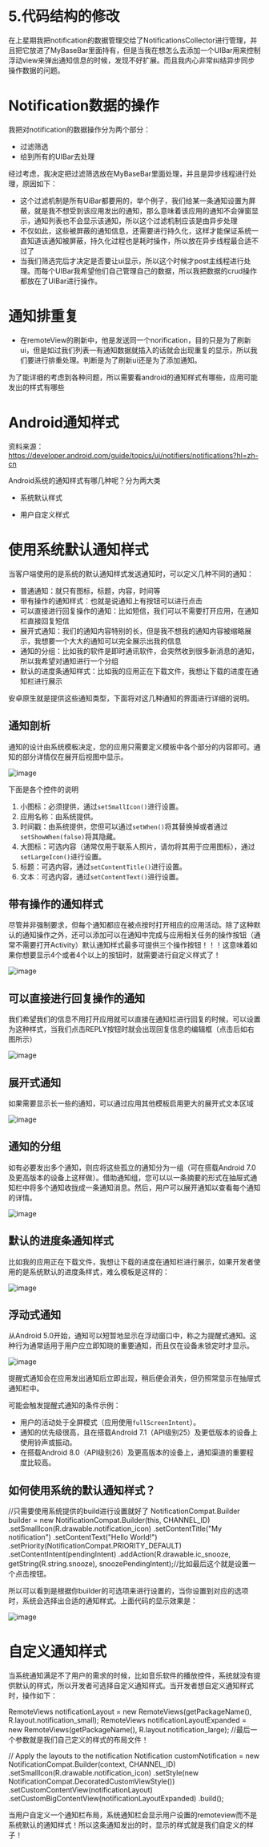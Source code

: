 # 5.代码结构的修改

在上星期我把notification的数据管理交给了NotificationsCollector进行管理，并且把它放进了MyBaseBar里面持有，但是当我在想怎么去添加一个UIBar用来控制浮动view来弹出通知信息的时候，发现不好扩展。而且我内心非常纠结异步同步操作数据的问题。

# Notification数据的操作

我把对notification的数据操作分为两个部分：

+ 过滤筛选
+ 给到所有的UIBar去处理



经过考虑，我决定把过滤筛选放在MyBaseBar里面处理，并且是异步线程进行处理，原因如下：

+ 这个过滤机制是所有UiBar都要用的，举个例子，我们给某一条通知设置为屏蔽，就是我不想受到该应用发出的通知，那么意味着该应用的通知不会弹窗显示，通知列表也不会显示该通知，所以这个过滤机制应该是由异步处理
+ 不仅如此，这些被屏蔽的通知信息，还需要进行持久化，这样才能保证系统一直知道该通知被屏蔽，持久化过程也是耗时操作，所以放在异步线程最合适不过了
+ 当我们筛选完后才决定是否要让ui显示，所以这个时候才post主线程进行处理。而每个UIBar我希望他们自己管理自己的数据，所以我把数据的crud操作都放在了UIBar进行操作。

# 通知排重复

+ 在remoteView的刷新中，他是发送同一个norification，目的只是为了刷新ui，但是如过我们列表一有通知数据就插入的话就会出现重复的显示，所以我们要进行排重处理。判断是为了刷新ui还是为了添加通知。



为了能详细的考虑到各种问题，所以需要看android的通知样式有哪些，应用可能发出的样式有哪些





# Android通知样式

资料来源：https://developer.android.com/guide/topics/ui/notifiers/notifications?hl=zh-cn

Android系统的通知样式有哪几种呢？分为两大类

- 系统默认样式

- 用户自定义样式 

# 使用系统默认通知样式

当客户端使用的是系统的默认通知样式发送通知时，可以定义几种不同的通知：

- 普通通知：就只有图标，标题，内容，时间等
- 带有操作的通知样式：也就是说通知上有按钮可以进行点击
- 可以直接进行回复操作的通知：比如短信，我们可以不需要打开应用，在通知栏直接回复短信
- 展开式通知：我们的通知内容特别的长，但是我不想我的通知内容被缩略展示，我想要一个大大的通知可以完全展示出我的信息
- 通知的分组：比如我的软件是即时通讯软件，会突然收到很多新消息的通知，所以我希望对通知进行一个分组
- 默认的进度条通知样式：比如我的应用正在下载文件，我想让下载的进度在通知栏进行展示

安卓原生就是提供这些通知类型，下面将对这几种通知的界面进行详细的说明。

## 通知剖析

通知的设计由系统模板决定，您的应用只需要定义模板中各个部分的内容即可。通知的部分详情仅在展开后视图中显示。

![image](https://developer.android.com/images/ui/notifications/notification-callouts_2x.png?hl=zh-cn)

下面是各个控件的说明

1. 小图标：必须提供，通过`setSmallIcon()`进行设置。
2. 应用名称：由系统提供。
3. 时间戳：由系统提供，您但可以通过`setWhen()`将其替换掉或者通过`setShowWhen(false)`将其隐藏。
4. 大图标：可选内容（通常仅用于联系人照片，请勿将其用于应用图标），通过`setLargeIcon()`进行设置。
5. 标题：可选内容，通过`setContentTitle()`进行设置。
6. 文本：可选内容，通过`setContentText()`进行设置。

## 带有操作的通知样式

尽管并非强制要求，但每个通知都应在被点按时打开相应的应用活动。除了这种默认的通知操作之外，还可以添加可以在通知中完成与应用相关任务的操作按钮（通常不需要打开Activity）默认通知样式最多可提供三个操作按钮！！！这意味着如果你想要显示4个或者4个以上的按钮时，就需要进行自定义样式了！

![image](https://developer.android.com/images/ui/notifications/notification-actions_2x.png?hl=zh-cn)

## 可以直接进行回复操作的通知

我们希望我们的信息不用打开应用就可以直接在通知栏进行回复的时候，可以设置为这种样式，当我们点击REPLY按钮时就会出现回复信息的编辑框（点击后如右图所示）

![image](https://developer.android.com/images/ui/notifications/reply-button_2x.png?hl=zh-cn)

## 展开式通知

如果需要显示长一些的通知，可以通过应用其他模板启用更大的展开式文本区域

![image](https://developer.android.com/images/ui/notifications/notification-expanded_2x.png?hl=zh-cn)

## 通知的分组

如有必要发出多个通知，则应将这些孤立的通知分为一组（可在搭载Android 7.0及更高版本的设备上这样做）。借助通知组，您可以以一条摘要的形式在抽屉式通知栏中将多个通知收拢成一条通知消息。然后，用户可以展开通知以查看每个通知的详情。

![image](https://developer.android.com/images/ui/notifications/notification-group_2x.png?hl=zh-cn)

## 默认的进度条通知样式

比如我的应用正在下载文件，我想让下载的进度在通知栏进行展示，如果开发者使用的是系统默认的进度条样式，难么模板是这样的：

![image](https://developer.android.com/images/ui/notifications/notification-progressbar_2x.png?hl=zh-cn)

## 浮动式通知

从Android 5.0开始，通知可以短暂地显示在浮动窗口中，称之为提醒式通知。这种行为通常适用于用户应立即知晓的重要通知，而且仅在设备未锁定时才显示。

![image](https://developer.android.com/images/ui/notifications/heads-up_2x.png?hl=zh-cn)



提醒式通知会在应用发出通知后立即出现，稍后便会消失，但仍照常显示在抽屉式通知栏中。

可能会触发提醒式通知的条件示例：

- 用户的活动处于全屏模式（应用使用`fullScreenIntent`）。
- 通知的优先级很高，且在搭载Android 7.1（API级别25）及更低版本的设备上使用铃声或振动。
- 在搭载Android 8.0（API级别26）及更高版本的设备上，通知渠道的重要程度比较高。



## 如何使用系统的默认通知样式？

//只需要使用系统提供的build进行设置就好了
NotificationCompat.Builder builder = new NotificationCompat.Builder(this, CHANNEL_ID)
        .setSmallIcon(R.drawable.notification_icon)
        .setContentTitle("My notification") 
        .setContentText("Hello World!")
        .setPriority(NotificationCompat.PRIORITY_DEFAULT)
        .setContentIntent(pendingIntent)
        .addAction(R.drawable.ic_snooze, getString(R.string.snooze),
                snoozePendingIntent);//比如最后这个就是设置一个点击按钮。

所以可以看到是根据你builder的可选项来进行设置的，当你设置到对应的选项时，系统会选择出合适的通知样式。上面代码的显示效果是：

![image](https://developer.android.com/images/ui/notifications/notification-basic-action_2x.png?hl=zh-cn)

# 自定义通知样式

当系统通知满足不了用户的需求的时候，比如音乐软件的播放控件，系统就没有提供默认的样式，所以开发者可选择自定义通知样式。当开发者想自定义通知样式时，操作如下：

RemoteViews notificationLayout = new RemoteViews(getPackageName(), R.layout.notification_small);
RemoteViews notificationLayoutExpanded = new RemoteViews(getPackageName(), R.layout.notification_large); //最后一个参数就是我们自己定义的样式的布局文件！

// Apply the layouts to the notification
Notification customNotification = new NotificationCompat.Builder(context, CHANNEL_ID)
        .setSmallIcon(R.drawable.notification_icon)
        .setStyle(new NotificationCompat.DecoratedCustomViewStyle())
        .setCustomContentView(notificationLayout)
        .setCustomBigContentView(notificationLayoutExpanded)
        .build();

当用户自定义一个通知栏布局，系统通知栏会显示用户设置的remoteview而不是系统默认的通知样式！所以这条通知发出的时，显示的样式就是我们自定义的样子！